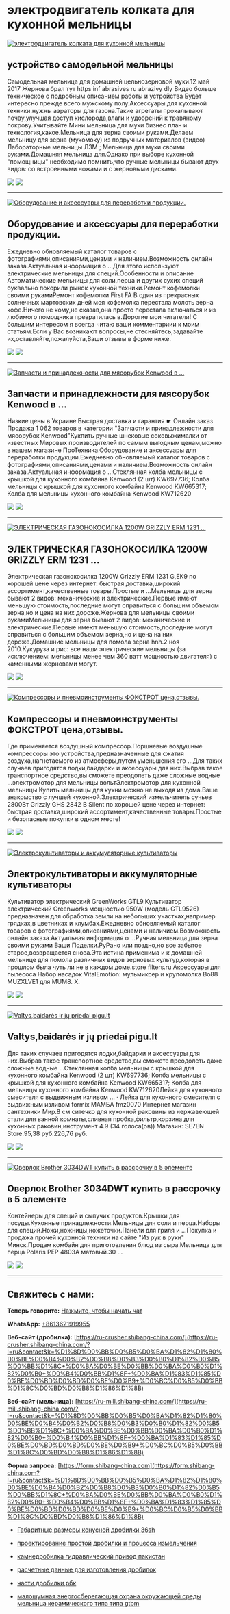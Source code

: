 # электродвигатель колката для кухонной мельницы

<a href="https://swt.shibang-china.com/?l=ru&img&k=%D1%8D%D0%BB%D0%B5%D0%BA%D1%82%D1%80%D0%BE%D0%B4%D0%B2%D0%B8%D0%B3%D0%B0%D1%82%D0%B5%D0%BB%D1%8C+%D0%BA%D0%BE%D0%BB%D0%BA%D0%B0%D1%82%D0%B0+%D0%B4%D0%BB%D1%8F+%D0%BA%D1%83%D1%85%D0%BE%D0%BD%D0%BD%D0%BE%D0%B9+%D0%BC%D0%B5%D0%BB%D1%8C%D0%BD%D0%B8%D1%86%D1%8B" target="_blank">![электродвигатель колката для кухонной мельницы](http://static.shibang-china.com/all-800x300/260.jpg)</a>

## устройство самодельной мельницы
Самодельная мельница для домашней цельнозерновой муки.12 май 2017 Жернова брал тут https inf abrasives ru abrazivy dly Видео больше техническое с подробным описанием работы и устройства Будет интересно прежде всего мужскому полу.Аксессуары для кухонной техники.нужны аэраторы для газона.Такие агрегаты прокалывают почву,улучшая доступ кислорода,влаги и удобрений к травяному покрову.Учитывайте.Мини мельница для муки бизнес план и технология,какое.Мельница для зерна своими руками.Делаем мельницу для зерна (мукомоку) из подручных материалов (видео) Лабораторные мельницы ЛЗМ ; Мельница для муки своими руками.Домашняя мельница для.Однако при выборе кухонной &quot;помощницы&quot; необходимо помнить,что ручные мельницы бывают двух видов: со встроенными ножами и с жерновыми дисками.


<a href="https://whatsapp.shibangsoft.com/WhatsApp.php" target="_blank" title="WhatsApp">![](http://static.shibang-china.com/icon/whatsapp.png)</a> <a href="https://swt.shibang-china.com/?l=ru&icon&k=%D1%8D%D0%BB%D0%B5%D0%BA%D1%82%D1%80%D0%BE%D0%B4%D0%B2%D0%B8%D0%B3%D0%B0%D1%82%D0%B5%D0%BB%D1%8C+%D0%BA%D0%BE%D0%BB%D0%BA%D0%B0%D1%82%D0%B0+%D0%B4%D0%BB%D1%8F+%D0%BA%D1%83%D1%85%D0%BE%D0%BD%D0%BD%D0%BE%D0%B9+%D0%BC%D0%B5%D0%BB%D1%8C%D0%BD%D0%B8%D1%86%D1%8B" target="_blank">![](http://static.shibang-china.com/icon/chat-ru.png)</a>

---

<a href="https://swt.shibang-china.com/?l=ru&img&k=%D1%8D%D0%BB%D0%B5%D0%BA%D1%82%D1%80%D0%BE%D0%B4%D0%B2%D0%B8%D0%B3%D0%B0%D1%82%D0%B5%D0%BB%D1%8C+%D0%BA%D0%BE%D0%BB%D0%BA%D0%B0%D1%82%D0%B0+%D0%B4%D0%BB%D1%8F+%D0%BA%D1%83%D1%85%D0%BE%D0%BD%D0%BD%D0%BE%D0%B9+%D0%BC%D0%B5%D0%BB%D1%8C%D0%BD%D0%B8%D1%86%D1%8B" target="_blank">![Оборудование и аксессуары для переработки продукции.](http://static.shibang-china.com/all-800x300/1461.jpg)</a>

## Оборудование и аксессуары для переработки продукции.
Ежедневно обновляемый каталог товаров с фотографиями,описаниями,ценами и наличием.Возможность онлайн заказа.Актуальная информация о …Для этого используют электрические мельницы для специй.Особенности и описание Автоматические мельницы для соли,перца и других сухих специй буквально покорили рынок кухонной техники.Ремонт кофемолки своими рукамиРемонт кофемолки First FA В один из прекрасных солнечных мартовских дней моя кофемолка перестала молоть зерна кофе.Ничего не кому,не сказав,она просто перестала включаться и из любимого помощника превратилась в.Дорогие мои читатели! С большим интересом я всегда читаю ваши комментариии к моим статьям.Если у Вас возникают вопросы,не стесняйтесь,задавайте их,оставляйте,пожалуйста,Ваши отзывы в форме ниже.


<a href="https://whatsapp.shibangsoft.com/WhatsApp.php" target="_blank" title="WhatsApp">![](http://static.shibang-china.com/icon/whatsapp.png)</a> <a href="https://swt.shibang-china.com/?l=ru&icon&k=%D1%8D%D0%BB%D0%B5%D0%BA%D1%82%D1%80%D0%BE%D0%B4%D0%B2%D0%B8%D0%B3%D0%B0%D1%82%D0%B5%D0%BB%D1%8C+%D0%BA%D0%BE%D0%BB%D0%BA%D0%B0%D1%82%D0%B0+%D0%B4%D0%BB%D1%8F+%D0%BA%D1%83%D1%85%D0%BE%D0%BD%D0%BD%D0%BE%D0%B9+%D0%BC%D0%B5%D0%BB%D1%8C%D0%BD%D0%B8%D1%86%D1%8B" target="_blank">![](http://static.shibang-china.com/icon/chat-ru.png)</a>

---

<a href="https://swt.shibang-china.com/?l=ru&img&k=%D1%8D%D0%BB%D0%B5%D0%BA%D1%82%D1%80%D0%BE%D0%B4%D0%B2%D0%B8%D0%B3%D0%B0%D1%82%D0%B5%D0%BB%D1%8C+%D0%BA%D0%BE%D0%BB%D0%BA%D0%B0%D1%82%D0%B0+%D0%B4%D0%BB%D1%8F+%D0%BA%D1%83%D1%85%D0%BE%D0%BD%D0%BD%D0%BE%D0%B9+%D0%BC%D0%B5%D0%BB%D1%8C%D0%BD%D0%B8%D1%86%D1%8B" target="_blank">![Запчасти и принадлежности для мясорубок Kenwood в …](http://static.shibang-china.com/all-800x300/1225.jpg)</a>

## Запчасти и принадлежности для мясорубок Kenwood в …
Низкие цены в Украине Быстрая доставка и гарантия ☛ Онлайн заказ Продажа 1 062 товаров в категории &quot;Запчасти и принадлежности для мясорубок Kenwood&quot;Кукпить ручные шнековые соковыжималки от известных Мировых производителей по самым выгодным ценам,можно в нашем магазине ПроТехника.Оборудование и аксессуары для переработки продукции.Ежедневно обновляемый каталог товаров с фотографиями,описаниями,ценами и наличием.Возможность онлайн заказа.Актуальная информация о …Стеклянная колба мельницы с крышкой для кухонного комбайна Kenwood (2 шт) KW697736; Колба мельницы с крышкой для кухонного комбайна Kenwood KW665317; Колба для мельницы кухонного комбайна Kenwood KW712620


<a href="https://whatsapp.shibangsoft.com/WhatsApp.php" target="_blank" title="WhatsApp">![](http://static.shibang-china.com/icon/whatsapp.png)</a> <a href="https://swt.shibang-china.com/?l=ru&icon&k=%D1%8D%D0%BB%D0%B5%D0%BA%D1%82%D1%80%D0%BE%D0%B4%D0%B2%D0%B8%D0%B3%D0%B0%D1%82%D0%B5%D0%BB%D1%8C+%D0%BA%D0%BE%D0%BB%D0%BA%D0%B0%D1%82%D0%B0+%D0%B4%D0%BB%D1%8F+%D0%BA%D1%83%D1%85%D0%BE%D0%BD%D0%BD%D0%BE%D0%B9+%D0%BC%D0%B5%D0%BB%D1%8C%D0%BD%D0%B8%D1%86%D1%8B" target="_blank">![](http://static.shibang-china.com/icon/chat-ru.png)</a>

---

<a href="https://swt.shibang-china.com/?l=ru&img&k=%D1%8D%D0%BB%D0%B5%D0%BA%D1%82%D1%80%D0%BE%D0%B4%D0%B2%D0%B8%D0%B3%D0%B0%D1%82%D0%B5%D0%BB%D1%8C+%D0%BA%D0%BE%D0%BB%D0%BA%D0%B0%D1%82%D0%B0+%D0%B4%D0%BB%D1%8F+%D0%BA%D1%83%D1%85%D0%BE%D0%BD%D0%BD%D0%BE%D0%B9+%D0%BC%D0%B5%D0%BB%D1%8C%D0%BD%D0%B8%D1%86%D1%8B" target="_blank">![ЭЛЕКТРИЧЕСКАЯ ГАЗОНОКОСИЛКА 1200W GRIZZLY ERM 1231 …](http://static.shibang-china.com/all-800x300/836.jpg)</a>

## ЭЛЕКТРИЧЕСКАЯ ГАЗОНОКОСИЛКА 1200W GRIZZLY ERM 1231 …
Электрическая газонокосилка 1200W Grizzly ERM 1231 G,EK9 по хорошей цене через интернет: быстрая доставка,широкий ассортимент,качественные товары.Простые и …Мельницы для зерна бывают 2 видов: механические и электрические.Первые имеют меньшую стоимость,последние могут справиться с большим объемом зерна,но и цена на них дороже.Жернова для мельницы своими рукамиМельницы для зерна бывают 2 видов: механические и электрические.Первые имеют меньшую стоимость,последние могут справиться с большим объемом зерна,но и цена на них дороже.Домашние мельницы для помола зерна hnh.2 ноя 2010.Кукуруза и рис: все наши электрические мельницы (за исключением: мельницы менее чем 360 ватт мощностью двигателя) с каменными жерновами могут.


<a href="https://whatsapp.shibangsoft.com/WhatsApp.php" target="_blank" title="WhatsApp">![](http://static.shibang-china.com/icon/whatsapp.png)</a> <a href="https://swt.shibang-china.com/?l=ru&icon&k=%D1%8D%D0%BB%D0%B5%D0%BA%D1%82%D1%80%D0%BE%D0%B4%D0%B2%D0%B8%D0%B3%D0%B0%D1%82%D0%B5%D0%BB%D1%8C+%D0%BA%D0%BE%D0%BB%D0%BA%D0%B0%D1%82%D0%B0+%D0%B4%D0%BB%D1%8F+%D0%BA%D1%83%D1%85%D0%BE%D0%BD%D0%BD%D0%BE%D0%B9+%D0%BC%D0%B5%D0%BB%D1%8C%D0%BD%D0%B8%D1%86%D1%8B" target="_blank">![](http://static.shibang-china.com/icon/chat-ru.png)</a>

---

<a href="https://swt.shibang-china.com/?l=ru&img&k=%D1%8D%D0%BB%D0%B5%D0%BA%D1%82%D1%80%D0%BE%D0%B4%D0%B2%D0%B8%D0%B3%D0%B0%D1%82%D0%B5%D0%BB%D1%8C+%D0%BA%D0%BE%D0%BB%D0%BA%D0%B0%D1%82%D0%B0+%D0%B4%D0%BB%D1%8F+%D0%BA%D1%83%D1%85%D0%BE%D0%BD%D0%BD%D0%BE%D0%B9+%D0%BC%D0%B5%D0%BB%D1%8C%D0%BD%D0%B8%D1%86%D1%8B" target="_blank">![Компрессоры и пневмоинструменты ФОКСТРОТ цена,отзывы.](http://static.shibang-china.com/all-800x300/1214.jpg)</a>

## Компрессоры и пневмоинструменты ФОКСТРОТ цена,отзывы.
Где применяется воздушный компрессор.Поршневые воздушные компрессоры это устройства,предназначенные для сжатия воздуха,нагнетаемого из атмосферы,путем уменьшения его …Для таких случаев пригодятся лодки,байдарки и аксессуары для них.Выбрав такое транспортное средство,вы сможете преодолеть даже сложные водные …электромотор для мельницы вольтЭлектромотор для кухонной мельницы Купить мельницы для кухни можно не выходя из дома.Ваше знакомство с лучшей кухонной.Электрический измельчитель сучьев 2800Вт Grizzly GHS 2842 B Silent по хорошей цене через интернет: быстрая доставка,широкий ассортимент,качественные товары.Простые и безопасные покупки в одном месте!


<a href="https://whatsapp.shibangsoft.com/WhatsApp.php" target="_blank" title="WhatsApp">![](http://static.shibang-china.com/icon/whatsapp.png)</a> <a href="https://swt.shibang-china.com/?l=ru&icon&k=%D1%8D%D0%BB%D0%B5%D0%BA%D1%82%D1%80%D0%BE%D0%B4%D0%B2%D0%B8%D0%B3%D0%B0%D1%82%D0%B5%D0%BB%D1%8C+%D0%BA%D0%BE%D0%BB%D0%BA%D0%B0%D1%82%D0%B0+%D0%B4%D0%BB%D1%8F+%D0%BA%D1%83%D1%85%D0%BE%D0%BD%D0%BD%D0%BE%D0%B9+%D0%BC%D0%B5%D0%BB%D1%8C%D0%BD%D0%B8%D1%86%D1%8B" target="_blank">![](http://static.shibang-china.com/icon/chat-ru.png)</a>

---

<a href="https://swt.shibang-china.com/?l=ru&img&k=%D1%8D%D0%BB%D0%B5%D0%BA%D1%82%D1%80%D0%BE%D0%B4%D0%B2%D0%B8%D0%B3%D0%B0%D1%82%D0%B5%D0%BB%D1%8C+%D0%BA%D0%BE%D0%BB%D0%BA%D0%B0%D1%82%D0%B0+%D0%B4%D0%BB%D1%8F+%D0%BA%D1%83%D1%85%D0%BE%D0%BD%D0%BD%D0%BE%D0%B9+%D0%BC%D0%B5%D0%BB%D1%8C%D0%BD%D0%B8%D1%86%D1%8B" target="_blank">![Электрокультиваторы и аккумуляторные культиваторы](http://static.shibang-china.com/all-800x300/829.jpg)</a>

## Электрокультиваторы и аккумуляторные культиваторы
Культиватор электрический GreenWorks GTL9.Культиватор электрический Greenworks мощностью 950W (модель GTL9526) предназначен для обработка земли на небольших участках,например грядках,в цветниках и клумбах.Ежедневно обновляемый каталог товаров с фотографиями,описаниями,ценами и наличием.Возможность онлайн заказа.Актуальная информация о …Ручная мельница для зерна своими руками Ваши Поделки.РуРано или поздно,но все забытое старое,возвращается снова.Эта истина применима и к домашней мельнице для помола различных видов зерновых культур,которая в прошлом была чуть ли не в каждом доме.store filters.ru Аксессуары для пылесоса Набор насадок VitalEmotion: мульмиксер и крупомолка Bo88 MUZXLVE1 для MUM8. X.


<a href="https://whatsapp.shibangsoft.com/WhatsApp.php" target="_blank" title="WhatsApp">![](http://static.shibang-china.com/icon/whatsapp.png)</a> <a href="https://swt.shibang-china.com/?l=ru&icon&k=%D1%8D%D0%BB%D0%B5%D0%BA%D1%82%D1%80%D0%BE%D0%B4%D0%B2%D0%B8%D0%B3%D0%B0%D1%82%D0%B5%D0%BB%D1%8C+%D0%BA%D0%BE%D0%BB%D0%BA%D0%B0%D1%82%D0%B0+%D0%B4%D0%BB%D1%8F+%D0%BA%D1%83%D1%85%D0%BE%D0%BD%D0%BD%D0%BE%D0%B9+%D0%BC%D0%B5%D0%BB%D1%8C%D0%BD%D0%B8%D1%86%D1%8B" target="_blank">![](http://static.shibang-china.com/icon/chat-ru.png)</a>

---

<a href="https://swt.shibang-china.com/?l=ru&img&k=%D1%8D%D0%BB%D0%B5%D0%BA%D1%82%D1%80%D0%BE%D0%B4%D0%B2%D0%B8%D0%B3%D0%B0%D1%82%D0%B5%D0%BB%D1%8C+%D0%BA%D0%BE%D0%BB%D0%BA%D0%B0%D1%82%D0%B0+%D0%B4%D0%BB%D1%8F+%D0%BA%D1%83%D1%85%D0%BE%D0%BD%D0%BD%D0%BE%D0%B9+%D0%BC%D0%B5%D0%BB%D1%8C%D0%BD%D0%B8%D1%86%D1%8B" target="_blank">![Valtys,baidarės ir jų priedai pigu.lt](http://static.shibang-china.com/all-800x300/126.jpg)</a>

## Valtys,baidarės ir jų priedai pigu.lt
Для таких случаев пригодятся лодки,байдарки и аксессуары для них.Выбрав такое транспортное средство,вы сможете преодолеть даже сложные водные …Стеклянная колба мельницы с крышкой для кухонного комбайна Kenwood (2 шт) KW697736; Колба мельницы с крышкой для кухонного комбайна Kenwood KW665317; Колба для мельницы кухонного комбайна Kenwood KW712620Лейка для кухонного смесителя с выдвижным изливом …&nbsp;&#0183;&#32;Лейка для кухонного смесителя с выдвижным изливом formix МАМБА fmz0070 Интернет магазин сантехники Мир.8 см ситечко для кухонной раковины из нержавеющей стали для ванной комнаты,сливная пробка,фильтр,корзина для кухонных раковин,инструмент 4.9 (34 голоса(ов)) Магазин: SE7EN Store.95,38 руб.226,76 руб.


<a href="https://whatsapp.shibangsoft.com/WhatsApp.php" target="_blank" title="WhatsApp">![](http://static.shibang-china.com/icon/whatsapp.png)</a> <a href="https://swt.shibang-china.com/?l=ru&icon&k=%D1%8D%D0%BB%D0%B5%D0%BA%D1%82%D1%80%D0%BE%D0%B4%D0%B2%D0%B8%D0%B3%D0%B0%D1%82%D0%B5%D0%BB%D1%8C+%D0%BA%D0%BE%D0%BB%D0%BA%D0%B0%D1%82%D0%B0+%D0%B4%D0%BB%D1%8F+%D0%BA%D1%83%D1%85%D0%BE%D0%BD%D0%BD%D0%BE%D0%B9+%D0%BC%D0%B5%D0%BB%D1%8C%D0%BD%D0%B8%D1%86%D1%8B" target="_blank">![](http://static.shibang-china.com/icon/chat-ru.png)</a>

---

<a href="https://swt.shibang-china.com/?l=ru&img&k=%D1%8D%D0%BB%D0%B5%D0%BA%D1%82%D1%80%D0%BE%D0%B4%D0%B2%D0%B8%D0%B3%D0%B0%D1%82%D0%B5%D0%BB%D1%8C+%D0%BA%D0%BE%D0%BB%D0%BA%D0%B0%D1%82%D0%B0+%D0%B4%D0%BB%D1%8F+%D0%BA%D1%83%D1%85%D0%BE%D0%BD%D0%BD%D0%BE%D0%B9+%D0%BC%D0%B5%D0%BB%D1%8C%D0%BD%D0%B8%D1%86%D1%8B" target="_blank">![Оверлок Brother 3034DWT купить в рассрочку в 5 элементе](http://static.shibang-china.com/all-800x300/1480.jpg)</a>

## Оверлок Brother 3034DWT купить в рассрочку в 5 элементе
Контейнеры для специй и сыпучих продуктов.Крышки для посуды.Кухонные принадлежности.Мельницы для соли и перца.Наборы для специй.Ножи,ножницы,ножеточки.Панели для гриля и …Покупка и продажа прочей кухонной техники на сайте &quot;Из рук в руки&quot; Минск.Продам комбайн для приготовления блюд из сыра.Мельница для перца Polaris PEP 4803A матовый.30 …

<a href="https://whatsapp.shibangsoft.com/WhatsApp.php" target="_blank" title="WhatsApp">![](http://static.shibang-china.com/icon/whatsapp.png)</a> <a href="https://swt.shibang-china.com/?l=ru&icon&k=%D1%8D%D0%BB%D0%B5%D0%BA%D1%82%D1%80%D0%BE%D0%B4%D0%B2%D0%B8%D0%B3%D0%B0%D1%82%D0%B5%D0%BB%D1%8C+%D0%BA%D0%BE%D0%BB%D0%BA%D0%B0%D1%82%D0%B0+%D0%B4%D0%BB%D1%8F+%D0%BA%D1%83%D1%85%D0%BE%D0%BD%D0%BD%D0%BE%D0%B9+%D0%BC%D0%B5%D0%BB%D1%8C%D0%BD%D0%B8%D1%86%D1%8B" target="_blank">![](http://static.shibang-china.com/icon/chat-ru.png)</a>

---
## Свяжитесь с нами:

**Теперь говорите:** [Нажмите, чтобы начать чат](https://swt.shibang-china.com?l=ru&contact&k=%D1%8D%D0%BB%D0%B5%D0%BA%D1%82%D1%80%D0%BE%D0%B4%D0%B2%D0%B8%D0%B3%D0%B0%D1%82%D0%B5%D0%BB%D1%8C+%D0%BA%D0%BE%D0%BB%D0%BA%D0%B0%D1%82%D0%B0+%D0%B4%D0%BB%D1%8F+%D0%BA%D1%83%D1%85%D0%BE%D0%BD%D0%BD%D0%BE%D0%B9+%D0%BC%D0%B5%D0%BB%D1%8C%D0%BD%D0%B8%D1%86%D1%8B)

**WhatsApp:**  [+8613621919955](https://whatsapp.shibangsoft.com/WhatsApp.php)

**Веб-сайт (дробилка):** [https://ru-crusher.shibang-china.com/](https://ru-crusher.shibang-china.com/?l=ru&contact&k=%D1%8D%D0%BB%D0%B5%D0%BA%D1%82%D1%80%D0%BE%D0%B4%D0%B2%D0%B8%D0%B3%D0%B0%D1%82%D0%B5%D0%BB%D1%8C+%D0%BA%D0%BE%D0%BB%D0%BA%D0%B0%D1%82%D0%B0+%D0%B4%D0%BB%D1%8F+%D0%BA%D1%83%D1%85%D0%BE%D0%BD%D0%BD%D0%BE%D0%B9+%D0%BC%D0%B5%D0%BB%D1%8C%D0%BD%D0%B8%D1%86%D1%8B)

**Веб-сайт (мельница):** [https://ru-mill.shibang-china.com/](https://ru-mill.shibang-china.com/?l=ru&contact&k=%D1%8D%D0%BB%D0%B5%D0%BA%D1%82%D1%80%D0%BE%D0%B4%D0%B2%D0%B8%D0%B3%D0%B0%D1%82%D0%B5%D0%BB%D1%8C+%D0%BA%D0%BE%D0%BB%D0%BA%D0%B0%D1%82%D0%B0+%D0%B4%D0%BB%D1%8F+%D0%BA%D1%83%D1%85%D0%BE%D0%BD%D0%BD%D0%BE%D0%B9+%D0%BC%D0%B5%D0%BB%D1%8C%D0%BD%D0%B8%D1%86%D1%8B)

**Форма запроса:** [https://form.shibang-china.com](https://form.shibang-china.com?l=ru&contact&k=%D1%8D%D0%BB%D0%B5%D0%BA%D1%82%D1%80%D0%BE%D0%B4%D0%B2%D0%B8%D0%B3%D0%B0%D1%82%D0%B5%D0%BB%D1%8C+%D0%BA%D0%BE%D0%BB%D0%BA%D0%B0%D1%82%D0%B0+%D0%B4%D0%BB%D1%8F+%D0%BA%D1%83%D1%85%D0%BE%D0%BD%D0%BD%D0%BE%D0%B9+%D0%BC%D0%B5%D0%BB%D1%8C%D0%BD%D0%B8%D1%86%D1%8B)

* [Габаритные размеры конусной дробилки 36sh](../133/%D0%93%D0%B0%D0%B1%D0%B0%D1%80%D0%B8%D1%82%D0%BD%D1%8B%D0%B5%20%D1%80%D0%B0%D0%B7%D0%BC%D0%B5%D1%80%D1%8B%20%D0%BA%D0%BE%D0%BD%D1%83%D1%81%D0%BD%D0%BE%D0%B9%20%D0%B4%D1%80%D0%BE%D0%B1%D0%B8%D0%BB%D0%BA%D0%B8%2036sh.md)

* [проектирование простой дробилки и процесса измельчения](../135/%D0%BF%D1%80%D0%BE%D0%B5%D0%BA%D1%82%D0%B8%D1%80%D0%BE%D0%B2%D0%B0%D0%BD%D0%B8%D0%B5%20%D0%BF%D1%80%D0%BE%D1%81%D1%82%D0%BE%D0%B9%20%D0%B4%D1%80%D0%BE%D0%B1%D0%B8%D0%BB%D0%BA%D0%B8%20%D0%B8%20%D0%BF%D1%80%D0%BE%D1%86%D0%B5%D1%81%D1%81%D0%B0%20%D0%B8%D0%B7%D0%BC%D0%B5%D0%BB%D1%8C%D1%87%D0%B5%D0%BD%D0%B8%D1%8F.md)

* [камнедробилка гидравлический привод пакистан](../131/%D0%BA%D0%B0%D0%BC%D0%BD%D0%B5%D0%B4%D1%80%D0%BE%D0%B1%D0%B8%D0%BB%D0%BA%D0%B0%20%D0%B3%D0%B8%D0%B4%D1%80%D0%B0%D0%B2%D0%BB%D0%B8%D1%87%D0%B5%D1%81%D0%BA%D0%B8%D0%B9%20%D0%BF%D1%80%D0%B8%D0%B2%D0%BE%D0%B4%20%D0%BF%D0%B0%D0%BA%D0%B8%D1%81%D1%82%D0%B0%D0%BD.md)

* [расчетные данные для изготовления дробилок](../134/%D1%80%D0%B0%D1%81%D1%87%D0%B5%D1%82%D0%BD%D1%8B%D0%B5%20%D0%B4%D0%B0%D0%BD%D0%BD%D1%8B%D0%B5%20%D0%B4%D0%BB%D1%8F%20%D0%B8%D0%B7%D0%B3%D0%BE%D1%82%D0%BE%D0%B2%D0%BB%D0%B5%D0%BD%D0%B8%D1%8F%20%D0%B4%D1%80%D0%BE%D0%B1%D0%B8%D0%BB%D0%BE%D0%BA.md)

* [части дробилки рбк](../134/%D1%87%D0%B0%D1%81%D1%82%D0%B8%20%D0%B4%D1%80%D0%BE%D0%B1%D0%B8%D0%BB%D0%BA%D0%B8%20%D1%80%D0%B1%D0%BA.md)

* [малошумная энергосберегающая охрана окружающей среды мельница керамического типа типа gtbm](../131/%D0%BC%D0%B0%D0%BB%D0%BE%D1%88%D1%83%D0%BC%D0%BD%D0%B0%D1%8F%20%D1%8D%D0%BD%D0%B5%D1%80%D0%B3%D0%BE%D1%81%D0%B1%D0%B5%D1%80%D0%B5%D0%B3%D0%B0%D1%8E%D1%89%D0%B0%D1%8F%20%D0%BE%D1%85%D1%80%D0%B0%D0%BD%D0%B0%20%D0%BE%D0%BA%D1%80%D1%83%D0%B6%D0%B0%D1%8E%D1%89%D0%B5%D0%B9%20%D1%81%D1%80%D0%B5%D0%B4%D1%8B%20%D0%BC%D0%B5%D0%BB%D1%8C%D0%BD%D0%B8%D1%86%D0%B0%20%D0%BA%D0%B5%D1%80%D0%B0%D0%BC%D0%B8%D1%87%D0%B5%D1%81%D0%BA%D0%BE%D0%B3%D0%BE%20%D1%82%D0%B8%D0%BF%D0%B0%20%D1%82%D0%B8%D0%BF%D0%B0%20gtbm.md)
